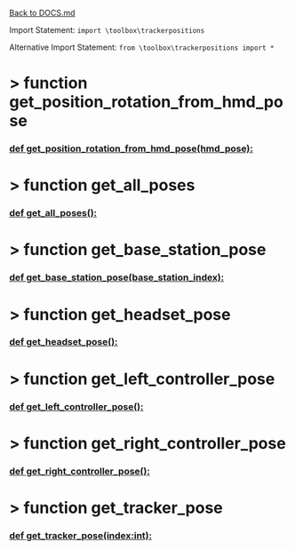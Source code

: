 [Back to DOCS.md](DOCS.md)

Import Statement: `import \toolbox\trackerpositions`

Alternative Import Statement: `from \toolbox\trackerpositions import *`

# >  function get_position_rotation_from_hmd_pose #

### [def get_position_rotation_from_hmd_pose(hmd_pose):](./../\toolbox\trackerpositions.py#L82) 

# >  function get_all_poses #

### [def get_all_poses():](./../\toolbox\trackerpositions.py#L96) 

# >  function get_base_station_pose #

### [def get_base_station_pose(base_station_index):](./../\toolbox\trackerpositions.py#L111) 

# >  function get_headset_pose #

### [def get_headset_pose():](./../\toolbox\trackerpositions.py#L145) 

# >  function get_left_controller_pose #

### [def get_left_controller_pose():](./../\toolbox\trackerpositions.py#L155) 

# >  function get_right_controller_pose #

### [def get_right_controller_pose():](./../\toolbox\trackerpositions.py#L184) 

# >  function get_tracker_pose #

### [def get_tracker_pose(index:int):](./../\toolbox\trackerpositions.py#L212) 

